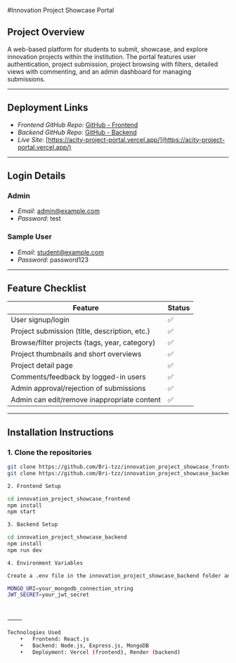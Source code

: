 #Innovation Project Showcase Portal

## Project Overview
A web-based platform for students to submit, showcase, and explore innovation projects within the institution. The portal features user authentication, project submission, project browsing with filters, detailed views with commenting, and an admin dashboard for managing submissions.

---

## Deployment Links
- *Frontend GitHub Repo*: [GitHub - Frontend](https://github.com/Bri-tzz/innovation_project_showcase_frontend)
- *Backend GitHub Repo*: [GitHub - Backend](https://github.com/Bri-tzz/innovation_project_showcase_backend)
- *Live Site*: [https://acity-project-portal.vercel.app/](https://acity-project-portal.vercel.app/)

---

## Login Details

### Admin
- *Email*: admin@example.com  
- *Password*: test

### Sample User
- *Email*: student@example.com  
- *Password*: password123

---

## Feature Checklist

| Feature                                         | Status |
|------------------------------------------------|--------|
| User signup/login                              | ✅     |
| Project submission (title, description, etc.)  | ✅     |
| Browse/filter projects (tags, year, category)  | ✅     |
| Project thumbnails and short overviews         | ✅     |
| Project detail page                            | ✅     |
| Comments/feedback by logged-in users           | ✅     |
| Admin approval/rejection of submissions        | ✅     |
| Admin can edit/remove inappropriate content    | ✅     |

---

## Installation Instructions

### 1. Clone the repositories
```bash
git clone https://github.com/Bri-tzz/innovation_project_showcase_frontend.git
git clone https://github.com/Bri-tzz/innovation_project_showcase_backend.git

2. Frontend Setup

cd innovation_project_showcase_frontend
npm install
npm start

3. Backend Setup

cd innovation_project_showcase_backend
npm install
npm run dev

4. Environment Variables

Create a .env file in the innovation_project_showcase_backend folder and add:

MONGO_URI=your_mongodb_connection_string
JWT_SECRET=your_jwt_secret



⸻

Technologies Used
	•	Frontend: React.js
	•	Backend: Node.js, Express.js, MongoDB
	•	Deployment: Vercel (frontend), Render (backend)
